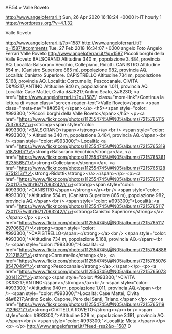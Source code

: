 AF.54 » Valle Roveto

http://www.angeloferrari.it Sun, 26 Apr 2020 16:18:24 +0000 it-IT hourly 1 https://wordpress.org/?v=4.1.32

Valle Roveto

http://www.angeloferrari.it/?p=1587 http://www.angeloferrari.it/?p=1587\#comments Tue, 27 Feb 2018 16:34:07 +0000 angelo Foto Angelo Ferrari Valle Roveto http://www.angeloferrari.it/?p=1587 Piccoli borghi della Valle Roveto BALSORANO Altitudine 340 m, popolazione 3.484, provincia AQ. Località: Balsorano Vecchio, Collepiano, Ridotti. CANISTRO Altitudine 554 m, (Canistro Superiore 865 m), popolazione 982, provincia AQ. Località: Canistro Superiore. CAPISTRELLO Altitudine 734 m, popolazione 5.168, provincia AQ. Località: Corcumello, Pescocanale. CIVITA D&\#8217;ANTINO Altitudine 940 m, popolazione 1.011, provincia AQ. Località: Case Mattei, Civita d&\#8217;Antino Scalo, &\#8230; \<a href=\"http://www.angeloferrari.it/?p=1587\" class=\"more-link\"\>Continua la lettura di \<span class=\"screen-reader-text\"\>Valle Roveto\</span\> \<span class=\"meta-nav\"\>&\#8594;\</span\>\</a\> \<h5\>\<span style=\"color: \#993300;\"\>Piccoli borghi della Valle Roveto\</span\>\</h5\> \<p\>\<a href=\"https://www.flickr.com/photos/112554745\@N05/albums/72157651157537632\"\>\<strong\>\<span style=\"color: \#993300;\"\>BALSORANO\</span\>\</strong\>\</a\>\<br /\> \<span style=\"color: \#993300;\"\> Altitudine 340 m, popolazione 3.484, provincia AQ.\</span\>\<br /\> \<span style=\"color: \#993300;\"\> Località: \<a href=\"https://www.flickr.com/photos/112554745\@N05/albums/72157653195187860\"\>\<strong\>Balsorano Vecchio\</strong\>\</a\>, \<a href=\"https://www.flickr.com/photos/112554745\@N05/albums/72157653616235565\"\>\<strong\>Collepiano\</strong\>\</a\>, \<a href=\"https://www.flickr.com/photos/112554745\@N05/albums/72157651286751213\"\>\<strong\>Ridotti\</strong\>\</a\>.\</span\>\</p\> \<p\>\<a href=\"https://www.flickr.com/photos/112554745\@N05/albums/72157651177301175/with/16717093242/\"\>\<strong\>\<span style=\"color: \#993300;\"\>CANISTRO\</span\>\</strong\>\</a\>\<br /\> \<span style=\"color: \#993300;\"\>Altitudine 554 m, (Canistro Superiore 865 m), popolazione 982, provincia AQ.\</span\>\<br /\> \<span style=\"color: \#993300;\"\>Località: \<a href=\"https://www.flickr.com/photos/112554745\@N05/albums/72157651177301175/with/16717093242/\"\>\<strong\>Canistro Superiore\</strong\>\</a\>.\</span\>\</p\> \<p\>\<a href=\"https://www.flickr.com/photos/112554745\@N05/albums/72157651172970662\"\>\<strong\>\<span style=\"color: \#993300;\"\>CAPISTRELLO\</span\>\</strong\>\</a\>\<br /\> \<span style=\"color: \#993300;\"\>Altitudine 734 m, popolazione 5.168, provincia AQ.\</span\>\<br /\> \<span style=\"color: \#993300;\"\>Località: \<a href=\"https://www.flickr.com/photos/112554745\@N05/albums/72157648862212153\"\>\<strong\>Corcumello\</strong\>\</a\>, \<a href=\"https://www.flickr.com/photos/112554745\@N05/albums/72157650768547049\"\>\<strong\>Pescocanale\</strong\>\</a\>.\</span\>\</p\> \<p\>\<a href=\"https://www.flickr.com/photos/112554745\@N05/albums/72157650730014127\"\>\<strong\>\<span style=\"color: \#993300;\"\>CIVITA D&\#8217;ANTINO\</span\>\</strong\>\</a\>\<br /\> \<span style=\"color: \#993300;\"\>Altitudine 940 m, popolazione 1.011, provincia AQ.\</span\>\<br /\> \<span style=\"color: \#993300;\"\>Località: Case Mattei, Civita d&\#8217;Antino Scalo, Capone, Pero dei Santi, Triano.\</span\>\</p\> \<p\>\<a href=\"https://www.flickr.com/photos/112554745\@N05/albums/72157651197129671\"\>\<strong\>CIVITELLA ROVETO\</strong\>\</a\>\<br /\> \<span style=\"color: \#993300;\"\>Altitudine 528 m, popolazione 3.181, provincia AQ.\</span\>\<br /\> \<span style=\"color: \#993300;\"\>Località: Meta.\</span\>\</p\> \<p\>&nbsp;\</p\> http://www.angeloferrari.it/?feed=rss2&p=1587 0
